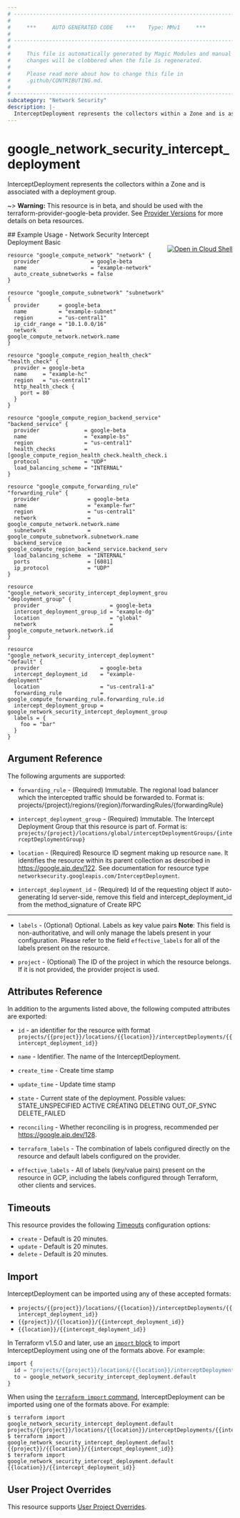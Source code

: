 ```yaml
---
# ----------------------------------------------------------------------------
#
#     ***     AUTO GENERATED CODE    ***    Type: MMv1     ***
#
# ----------------------------------------------------------------------------
#
#     This file is automatically generated by Magic Modules and manual
#     changes will be clobbered when the file is regenerated.
#
#     Please read more about how to change this file in
#     .github/CONTRIBUTING.md.
#
# ----------------------------------------------------------------------------
subcategory: "Network Security"
description: |-
  InterceptDeployment represents the collectors within a Zone and is associated with a deployment group.
---
```


# google_network_security_intercept_deployment

InterceptDeployment represents the collectors within a Zone and is associated with a deployment group.

~> **Warning:** This resource is in beta, and should be used with the terraform-provider-google-beta provider.
See [Provider Versions](https://terraform.io/docs/providers/google/guides/provider_versions.html) for more details on beta resources.


<div class = "oics-button" style="float: right; margin: 0 0 -15px">
  <a href="https://console.cloud.google.com/cloudshell/open?cloudshell_git_repo=https%3A%2F%2Fgithub.com%2Fterraform-google-modules%2Fdocs-examples.git&cloudshell_image=gcr.io%2Fcloudshell-images%2Fcloudshell%3Alatest&cloudshell_print=.%2Fmotd&cloudshell_tutorial=.%2Ftutorial.md&cloudshell_working_dir=network_security_intercept_deployment_basic&open_in_editor=main.tf" target="_blank">
    <img alt="Open in Cloud Shell" src="//gstatic.com/cloudssh/images/open-btn.svg" style="max-height: 44px; margin: 32px auto; max-width: 100%;">
  </a>
</div>
## Example Usage - Network Security Intercept Deployment Basic


```hcl
resource "google_compute_network" "network" {
  provider                = google-beta
  name                    = "example-network"
  auto_create_subnetworks = false
}

resource "google_compute_subnetwork" "subnetwork" {
  provider      = google-beta
  name          = "example-subnet"
  region        = "us-central1"
  ip_cidr_range = "10.1.0.0/16"
  network       = google_compute_network.network.name
}

resource "google_compute_region_health_check" "health_check" {
  provider = google-beta
  name     = "example-hc"
  region   = "us-central1"
  http_health_check {
    port = 80
  }
}

resource "google_compute_region_backend_service" "backend_service" {
  provider              = google-beta
  name                  = "example-bs"
  region                = "us-central1"
  health_checks         = [google_compute_region_health_check.health_check.id]
  protocol              = "UDP"
  load_balancing_scheme = "INTERNAL"
}

resource "google_compute_forwarding_rule" "forwarding_rule" {
  provider               = google-beta
  name                   = "example-fwr"
  region                 = "us-central1"
  network                = google_compute_network.network.name
  subnetwork             = google_compute_subnetwork.subnetwork.name
  backend_service        = google_compute_region_backend_service.backend_service.id
  load_balancing_scheme  = "INTERNAL"
  ports                  = [6081]
  ip_protocol            = "UDP"
}

resource "google_network_security_intercept_deployment_group" "deployment_group" {
  provider                      = google-beta
  intercept_deployment_group_id = "example-dg"
  location                      = "global"
  network                       = google_compute_network.network.id
}

resource "google_network_security_intercept_deployment" "default" {
  provider                   = google-beta
  intercept_deployment_id    = "example-deployment"
  location                   = "us-central1-a"
  forwarding_rule            = google_compute_forwarding_rule.forwarding_rule.id
  intercept_deployment_group = google_network_security_intercept_deployment_group.deployment_group.id
  labels = {
    foo = "bar"
  }
}
```

## Argument Reference

The following arguments are supported:


* `forwarding_rule` -
  (Required)
  Immutable. The regional load balancer which the intercepted traffic should be forwarded
  to. Format is:
  projects/{project}/regions/{region}/forwardingRules/{forwardingRule}

* `intercept_deployment_group` -
  (Required)
  Immutable. The Intercept Deployment Group that this resource is part of. Format is:
  `projects/{project}/locations/global/interceptDeploymentGroups/{interceptDeploymentGroup}`

* `location` -
  (Required)
  Resource ID segment making up resource `name`. It identifies the resource within its parent collection as described in https://google.aip.dev/122. See documentation for resource type `networksecurity.googleapis.com/InterceptDeployment`.

* `intercept_deployment_id` -
  (Required)
  Id of the requesting object
  If auto-generating Id server-side, remove this field and
  intercept_deployment_id from the method_signature of Create RPC


- - -


* `labels` -
  (Optional)
  Optional. Labels as key value pairs 
  **Note**: This field is non-authoritative, and will only manage the labels present in your configuration.
  Please refer to the field `effective_labels` for all of the labels present on the resource.

* `project` - (Optional) The ID of the project in which the resource belongs.
    If it is not provided, the provider project is used.


## Attributes Reference

In addition to the arguments listed above, the following computed attributes are exported:

* `id` - an identifier for the resource with format `projects/{{project}}/locations/{{location}}/interceptDeployments/{{intercept_deployment_id}}`

* `name` -
  Identifier. The name of the InterceptDeployment.

* `create_time` -
  Create time stamp

* `update_time` -
  Update time stamp

* `state` -
  Current state of the deployment. 
   Possible values:
   STATE_UNSPECIFIED
  ACTIVE
  CREATING
  DELETING
  OUT_OF_SYNC
  DELETE_FAILED

* `reconciling` -
  Whether reconciling is in progress, recommended per
  https://google.aip.dev/128.

* `terraform_labels` -
  The combination of labels configured directly on the resource
   and default labels configured on the provider.

* `effective_labels` -
  All of labels (key/value pairs) present on the resource in GCP, including the labels configured through Terraform, other clients and services.


## Timeouts

This resource provides the following
[Timeouts](https://developer.hashicorp.com/terraform/plugin/sdkv2/resources/retries-and-customizable-timeouts) configuration options:

- `create` - Default is 20 minutes.
- `update` - Default is 20 minutes.
- `delete` - Default is 20 minutes.

## Import


InterceptDeployment can be imported using any of these accepted formats:

* `projects/{{project}}/locations/{{location}}/interceptDeployments/{{intercept_deployment_id}}`
* `{{project}}/{{location}}/{{intercept_deployment_id}}`
* `{{location}}/{{intercept_deployment_id}}`


In Terraform v1.5.0 and later, use an [`import` block](https://developer.hashicorp.com/terraform/language/import) to import InterceptDeployment using one of the formats above. For example:

```tf
import {
  id = "projects/{{project}}/locations/{{location}}/interceptDeployments/{{intercept_deployment_id}}"
  to = google_network_security_intercept_deployment.default
}
```

When using the [`terraform import` command](https://developer.hashicorp.com/terraform/cli/commands/import), InterceptDeployment can be imported using one of the formats above. For example:

```
$ terraform import google_network_security_intercept_deployment.default projects/{{project}}/locations/{{location}}/interceptDeployments/{{intercept_deployment_id}}
$ terraform import google_network_security_intercept_deployment.default {{project}}/{{location}}/{{intercept_deployment_id}}
$ terraform import google_network_security_intercept_deployment.default {{location}}/{{intercept_deployment_id}}
```

## User Project Overrides

This resource supports [User Project Overrides](https://registry.terraform.io/providers/hashicorp/google/latest/docs/guides/provider_reference#user_project_override).
